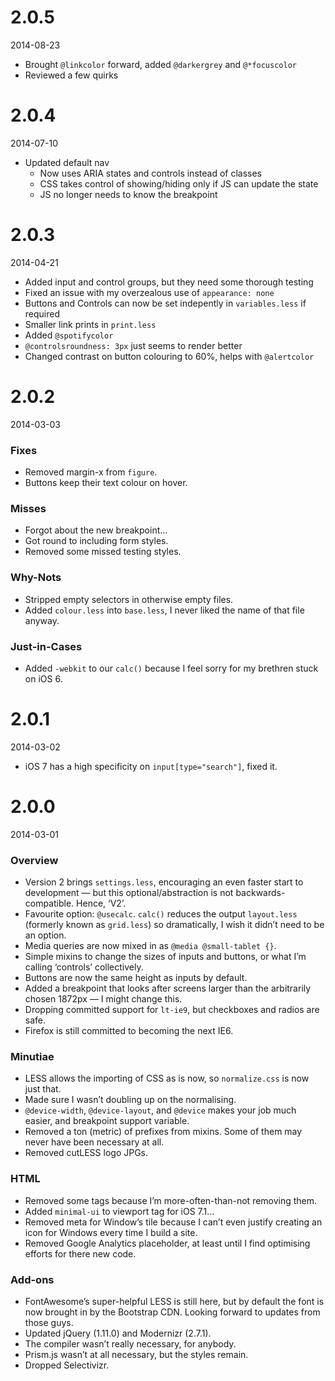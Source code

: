 # 2.0.5
2014-08-23

- Brought `@linkcolor` forward, added `@darkergrey` and `@*focuscolor`
- Reviewed a few quirks

# 2.0.4
2014-07-10

- Updated default nav
  - Now uses ARIA states and controls instead of classes
  - CSS takes control of showing/hiding only if JS can update the state
  - JS no longer needs to know the breakpoint
  

# 2.0.3
2014-04-21

- Added input and control groups, but they need some thorough testing
- Fixed an issue with my overzealous use of `appearance: none`
- Buttons and Controls can now be set indepently in `variables.less` if required
- Smaller link prints in `print.less`
- Added `@spotifycolor`
- `@controlsroundness: 3px` just seems to render better
- Changed contrast on button colouring to 60%, helps with `@alertcolor`

# 2.0.2
2014-03-03

### Fixes
- Removed margin-x from `figure`.
- Buttons keep their text colour on hover.

### Misses
- Forgot about the new breakpoint…
- Got round to including form styles.
- Removed some missed testing styles.

### Why-Nots
- Stripped empty selectors in otherwise empty files.
- Added `colour.less` into `base.less`, I never liked the name of that file anyway.

### Just-in-Cases
- Added `-webkit` to our `calc()` because I feel sorry for my brethren stuck on iOS 6.

# 2.0.1
2014-03-02

- iOS 7 has a high specificity on `input[type="search"]`, fixed it.

# 2.0.0
2014-03-01

### Overview
- Version 2 brings `settings.less`, encouraging an even faster start to development — but this optional/abstraction is not backwards-compatible. Hence, ‘V2’.
- Favourite option: `@usecalc`. `calc()` reduces the output `layout.less` (formerly known as `grid.less`) so dramatically, I wish it didn’t need to be an option.
- Media queries are now mixed in as `@media @small-tablet {}`.
- Simple mixins to change the sizes of inputs and buttons, or what I’m calling ‘controls’ collectively.
- Buttons are now the same height as inputs by default.
- Added a breakpoint that looks after screens larger than the arbitrarily chosen 1872px — I might change this.
- Dropping committed support for `lt-ie9`, but checkboxes and radios are safe.
- Firefox is still committed to becoming the next IE6.

### Minutiae
- LESS allows the importing of CSS as is now, so `normalize.css` is now just that.
- Made sure I wasn’t doubling up on the normalising.
- `@device-width`, `@device-layout`, and `@device` makes your job much easier, and breakpoint support variable.
- Removed a ton (metric) of prefixes from mixins. Some of them may never have been necessary at all.
- Removed cutLESS logo JPGs.

### HTML
- Removed some tags because I’m more-often-than-not removing them.
- Added `minimal-ui` to viewport tag for iOS 7.1…
- Removed meta for Window’s tile because I can’t even justify creating an icon for Windows every time I build a site.
- Removed Google Analytics placeholder, at least until I find optimising efforts for there new code.

### Add-ons
- FontAwesome’s super-helpful LESS is still here, but by default the font is now brought in by the Bootstrap CDN. Looking forward to updates from those guys.
- Updated jQuery (1.11.0) and Modernizr (2.7.1).
- The compiler wasn’t really necessary, for anybody.
- Prism.js wasn’t at all necessary, but the styles remain.
- Dropped Selectivizr.
